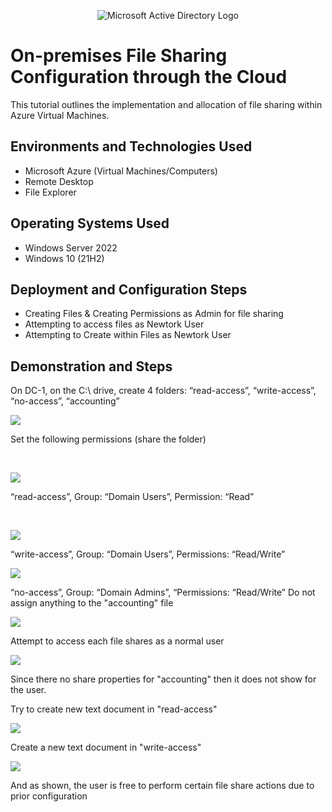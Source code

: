 <p align="center">
<img src="https://i.imgur.com/bLpBiQ8.png" alt="Microsoft Active Directory Logo"/>
</p>

<h1>On-premises File Sharing Configuration through the Cloud</h1>
This tutorial outlines the implementation and allocation of file sharing within Azure Virtual Machines.<br />


<h2>Environments and Technologies Used</h2>

- Microsoft Azure (Virtual Machines/Computers)
- Remote Desktop
- File Explorer

<h2>Operating Systems Used </h2>

- Windows Server 2022
- Windows 10 (21H2)

<h2>Deployment and Configuration Steps</h2>

- Creating Files & Creating Permissions as Admin for file sharing
- Attempting to access files as Newtork User
- Attempting to Create within Files as Newtork User

<h2>Demonstration and Steps</h2>

On DC-1, on the C:\ drive, create 4 folders: “read-access”, “write-access”, “no-access”, “accounting”
<p>
<img src="https://i.imgur.com/n0oLLHo.png" />
</p>
<p>


Set the following permissions (share the folder)

</p>
<br />

<p>
<img src="https://i.imgur.com/XddNo2X.png" />
</p>
<p>
 “read-access”, Group: “Domain Users”, Permission: “Read”



</p>
<br />

<p>
<img src="https://i.imgur.com/LFC4KvP.png" />
</p>
<p>
 “write-access”,  Group: “Domain Users”, Permissions: “Read/Write”
<p>
<img src="https://i.imgur.com/lGLAI4w.png" />
</p>
<p>
“no-access”, Group: “Domain Admins”, “Permissions: “Read/Write”
Do not assign anything to the "accounting" file
<p>
<img src="https://i.imgur.com/FnlDv0c.png" />
</p>
<p>

Attempt to access each file shares as a normal user
<p>
<img src="https://i.imgur.com/j1g6P0z.png" />
</p>
<p>
Since there no share properties for "accounting" then it does not show for the user.
<p>
Try to create new text document in "read-access" 
<p>
<img src="https://i.imgur.com/zarPGzx.png" />
</p>
<p>
  
Create a new text document in "write-access"

<p>
<img src="https://i.imgur.com/7nuKflc.png" />
</p>
<p>
And as shown, the user is free to perform certain file share actions due to prior configuration

